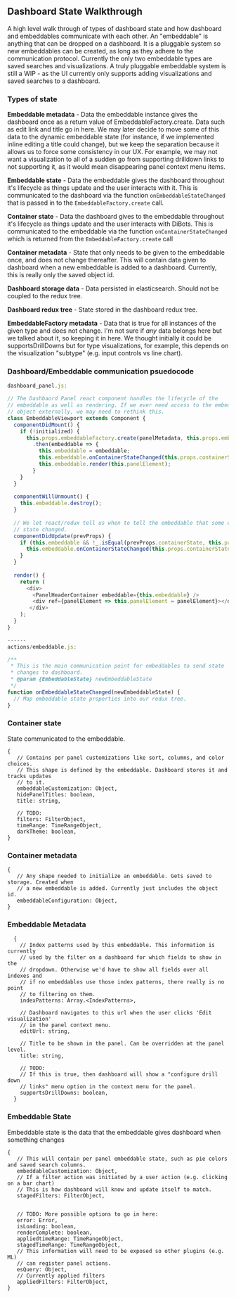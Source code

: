 ## Dashboard State Walkthrough

A high level walk through of types of dashboard state and how dashboard and
 embeddables communicate with each other. An "embeddable" is anything that can be dropped
 on a dashboard. It is a pluggable system so new embeddables can be created, as
 long as they adhere to the communication protocol. Currently the only two embeddable types
 are saved searches and visualizations. A truly pluggable embeddable system is still a
 WIP - as the UI currently only supports adding visualizations and saved searches to a dashboard.


### Types of state

**Embeddable metadata** - Data the embeddable instance gives the dashboard once as a
 return value of EmbeddableFactory.create. Data such as edit link and title go in
 here. We may later decide to move some of this data to the dynamic embeddable state
 (for instance, if we implemented inline editing a title could change), but we keep the
 separation because it allows us to force some consistency in our UX. For example, we may
 not want a visualization to all of a sudden go from supporting drilldown links to
 not supporting it, as it would mean disappearing panel context menu items.
 
**Embeddable state** - Data the embeddable gives the dashboard throughout it's lifecycle as 
  things update and the user interacts with it.  This is communicated to the dashboard via the
  function `onEmbeddableStateChanged` that is passed in to the `EmbeddableFactory.create` call.

**Container state** - Data the dashboard gives to the embeddable throughout it's lifecycle
 as things update and the user interacts with DiBots. This is communicated to the embeddable via
 the function `onContainerStateChanged` which is returned from the `EmbeddableFactory.create` call

**Container metadata** - State that only needs to be given to the embeddable once, 
 and does not change thereafter. This will contain data given to dashboard when a new embeddable is
  added to a dashboard. Currently, this is really only the saved object id.
 
**Dashboard storage data** - Data persisted in elasticsearch. Should not be coupled to the redux tree.

**Dashboard redux tree** - State stored in the dashboard redux tree.

**EmbeddableFactory metadata** - Data that is true for all instances of the given type and does not change.
I'm not sure if *any* data belongs here but we talked about it, so keeping it in here. We thought initially
 it could be supportsDrillDowns but for type visualizations, for example, this depends on the visualization
 "subtype" (e.g. input controls vs line chart).
 
 
 
### Dashboard/Embeddable communication psuedocode
```js
dashboard_panel.js:

// The Dashbaord Panel react component handles the lifecycle of the
// embeddable as well as rendering. If we ever need access to the embeddable
// object externally, we may need to rethink this.
class EmbeddableViewport extends Component {
  componentDidMount() {
    if (!initialized) {
      this.props.embeddableFactory.create(panelMetadata, this.props.embeddableStateChanged)
        .then(embeddable => {
          this.embeddable = embeddable;
          this.embeddable.onContainerStateChanged(this.props.containerState);
          this.embeddable.render(this.panelElement);
        }
    }
  }
  
  componentWillUnmount() {
    this.embeddable.destroy();
  }
  
  // We let react/redux tell us when to tell the embeddable that some container
  // state changed.
  componentDidUpdate(prevProps) {
    if (this.embeddable && !_.isEqual(prevProps.containerState, this.props.containerState)) {
      this.embeddable.onContainerStateChanged(this.props.containerState);
    }
  }
  
  render() {
    return (
      <div>
        <PanelHeaderContainer embeddable={this.embeddable} />
        <div ref={panelElement => this.panelElement = panelElement}></div>
       </div>
    );
  }
}

------
actions/embeddable.js:

/**
 * This is the main communication point for embeddables to send state
 * changes to dashboard.
 * @param {EmbeddableState} newEmbeddableState
 */
function onEmbeddableStateChanged(newEmbeddableState) {
  // Map embeddable state properties into our redux tree.
}

```

### Container state
State communicated to the embeddable.
```
{
   // Contains per panel customizations like sort, columns, and color choices.
   // This shape is defined by the embeddable. Dashboard stores it and tracks updates
   // to it.
   embeddableCustomization: Object,
   hidePanelTitles: boolean,
   title: string,
   
   // TODO:
   filters: FilterObject,
   timeRange: TimeRangeObject,
   darkTheme: boolean,
}
```

### Container metadata
```
{
   // Any shape needed to initialize an embeddable. Gets saved to storage. Created when
   // a new embeddable is added. Currently just includes the object id.
   embeddableConfiguration: Object,
}
```

### Embeddable Metadata
```
  {    
    // Index patterns used by this embeddable. This information is currently
    // used by the filter on a dashboard for which fields to show in the
    // dropdown. Otherwise we'd have to show all fields over all indexes and
    // if no embeddables use those index patterns, there really is no point
    // to filtering on them.
    indexPatterns: Array.<IndexPatterns>,
    
    // Dashboard navigates to this url when the user clicks 'Edit visualization'
    // in the panel context menu.
    editUrl: string,
    
    // Title to be shown in the panel. Can be overridden at the panel level.
    title: string,
    
    // TODO:
    // If this is true, then dashboard will show a "configure drill down
    // links" menu option in the context menu for the panel.
    supportsDrillDowns: boolean,
  }
```

### Embeddable State
Embeddable state is the data that the embeddable gives dashboard when something changes

```
{
   // This will contain per panel embeddable state, such as pie colors and saved search columns.
   embeddableCustomization: Object,
   // If a filter action was initiated by a user action (e.g. clicking on a bar chart)
   // This is how dashboard will know and update itself to match.
   stagedFilters: FilterObject,
  
  
   // TODO: More possible options to go in here: 
   error: Error,
   isLoading: boolean,
   renderComplete: boolean,  
   appliedtimeRange: TimeRangeObject,
   stagedTimeRange: TimeRangeObject,
   // This information will need to be exposed so other plugins (e.g. ML)
   // can register panel actions.
   esQuery: Object,
   // Currently applied filters
   appliedFilters: FilterObject,
}
```

